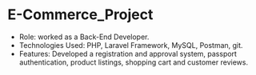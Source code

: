 # E-Commerce_Project
- Role: worked as a Back-End Developer.
- Technologies Used: PHP, Laravel Framework, MySQL, Postman, git.
- Features: Developed a registration and approval system,
passport authentication, product listings, shopping cart and
customer reviews.
